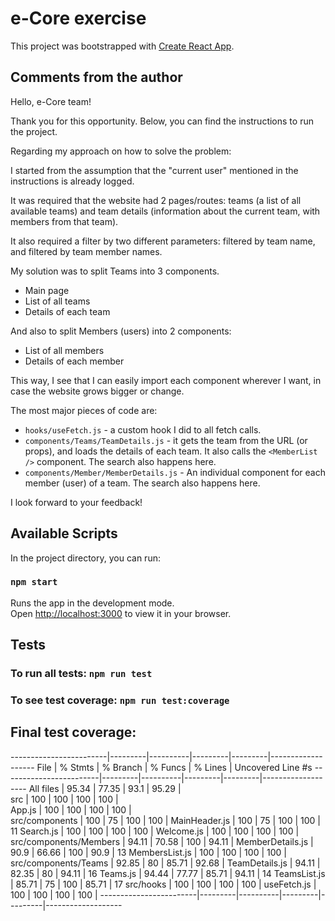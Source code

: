 # e-Core exercise

This project was bootstrapped with [Create React App](https://github.com/facebook/create-react-app).

## Comments from the author
Hello, e-Core team!

Thank you for this opportunity. Below, you can find the instructions to run the project.

Regarding my approach on how to solve the problem:

I started from the assumption that the "current user" mentioned in the instructions is already logged.

It was required that the website had 2 pages/routes: teams (a list of all available teams) and team details (information about the current team, with members from that team).

It also required a filter by two different parameters: filtered by team name, and filtered by team member names.

My solution was to split Teams into 3 components.
- Main page
- List of all teams
- Details of each team

And also to split Members (users) into 2 components:
- List of all members
- Details of each member

This way, I see that I can easily import each component wherever I want, in case the website grows bigger or change.

The most major pieces of code are:
- `hooks/useFetch.js` - a custom hook I did to all fetch calls.
- `components/Teams/TeamDetails.js` - it gets the team from the URL (or props),  and loads the details of each team. It also calls the `<MemberList />` component. The search also happens here.
- `components/Member/MemberDetails.js` - An individual component for each member (user) of a team. The search also happens here.

I look forward to your feedback!

## Available Scripts

In the project directory, you can run:

### `npm start`
Runs the app in the development mode.\
Open [http://localhost:3000](http://localhost:3000) to view it in your browser.

## Tests

### To run all tests: `npm run test`

### To see test coverage: `npm run test:coverage`

## Final test coverage:

------------------------|---------|----------|---------|---------|-------------------
File                    | % Stmts | % Branch | % Funcs | % Lines | Uncovered Line #s 
------------------------|---------|----------|---------|---------|-------------------
All files               |   95.34 |    77.35 |    93.1 |   95.29 |                   
 src                    |     100 |      100 |     100 |     100 |                   
  App.js                |     100 |      100 |     100 |     100 |                   
 src/components         |     100 |       75 |     100 |     100 | 
  MainHeader.js         |     100 |       75 |     100 |     100 | 11
  Search.js             |     100 |      100 |     100 |     100 | 
  Welcome.js            |     100 |      100 |     100 |     100 | 
 src/components/Members |   94.11 |    70.58 |     100 |   94.11 | 
  MemberDetails.js      |    90.9 |    66.66 |     100 |    90.9 | 13
  MembersList.js        |     100 |      100 |     100 |     100 | 
 src/components/Teams   |   92.85 |       80 |   85.71 |   92.68 | 
  TeamDetails.js        |   94.11 |    82.35 |      80 |   94.11 | 16
  Teams.js              |   94.44 |    77.77 |   85.71 |   94.11 | 14
  TeamsList.js          |   85.71 |       75 |     100 |   85.71 | 17
 src/hooks              |     100 |      100 |     100 |     100 | 
  useFetch.js           |     100 |      100 |     100 |     100 | 
------------------------|---------|----------|---------|---------|-------------------